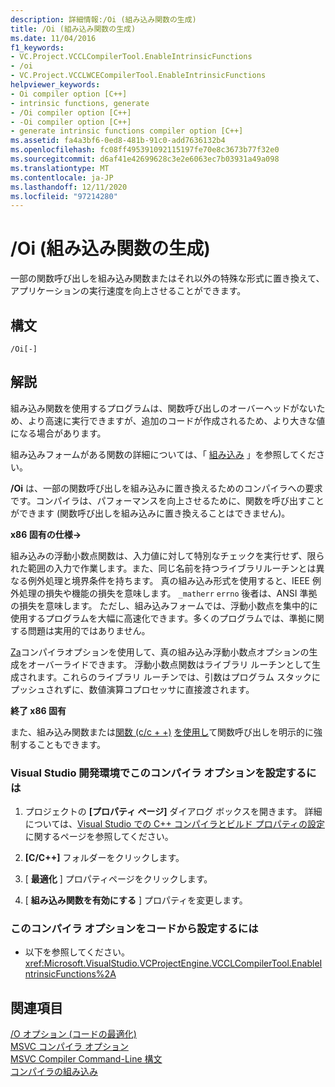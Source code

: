 ```yaml
---
description: 詳細情報:/Oi (組み込み関数の生成)
title: /Oi (組み込み関数の生成)
ms.date: 11/04/2016
f1_keywords:
- VC.Project.VCCLCompilerTool.EnableIntrinsicFunctions
- /oi
- VC.Project.VCCLWCECompilerTool.EnableIntrinsicFunctions
helpviewer_keywords:
- Oi compiler option [C++]
- intrinsic functions, generate
- /Oi compiler option [C++]
- -Oi compiler option [C++]
- generate intrinsic functions compiler option [C++]
ms.assetid: fa4a3bf6-0ed8-481b-91c0-add7636132b4
ms.openlocfilehash: fc08ff495391092115197fe70e8c3673b77f32e0
ms.sourcegitcommit: d6af41e42699628c3e2e6063ec7b03931a49a098
ms.translationtype: MT
ms.contentlocale: ja-JP
ms.lasthandoff: 12/11/2020
ms.locfileid: "97214280"
---
```

# <a name="oi-generate-intrinsic-functions"></a>/Oi (組み込み関数の生成)

一部の関数呼び出しを組み込み関数またはそれ以外の特殊な形式に置き換えて、アプリケーションの実行速度を向上させることができます。

## <a name="syntax"></a>構文

```
/Oi[-]
```

## <a name="remarks"></a>解説

組み込み関数を使用するプログラムは、関数呼び出しのオーバーヘッドがないため、より高速に実行できますが、追加のコードが作成されるため、より大きな値になる場合があります。

組み込みフォームがある関数の詳細については、「 [組み込み](../../preprocessor/intrinsic.md) 」を参照してください。

**/Oi** は、一部の関数呼び出しを組み込みに置き換えるためのコンパイラへの要求です。コンパイラは、パフォーマンスを向上させるために、関数を呼び出すことができます (関数呼び出しを組み込みに置き換えることはできません)。

**x86 固有の仕様→**

組み込みの浮動小数点関数は、入力値に対して特別なチェックを実行せず、限られた範囲の入力で作業します。また、同じ名前を持つライブラリルーチンとは異なる例外処理と境界条件を持ちます。 真の組み込み形式を使用すると、IEEE 例外処理の損失や機能の損失を意味します。 `_matherr` `errno` 後者は、ANSI 準拠の損失を意味します。 ただし、組み込みフォームでは、浮動小数点を集中的に使用するプログラムを大幅に高速化できます。多くのプログラムでは、準拠に関する問題は実用的ではありません。

[Za](za-ze-disable-language-extensions.md)コンパイラオプションを使用して、真の組み込み浮動小数点オプションの生成をオーバーライドできます。 浮動小数点関数はライブラリ ルーチンとして生成されます。これらのライブラリ ルーチンでは、引数はプログラム スタックにプッシュされずに、数値演算コプロセッサに直接渡されます。

**終了 x86 固有**

また、組み込み関数または[関数 (c/c + +)](../../preprocessor/function-c-cpp.md) [を使用し](../../preprocessor/intrinsic.md)て関数呼び出しを明示的に強制することもできます。

### <a name="to-set-this-compiler-option-in-the-visual-studio-development-environment"></a>Visual Studio 開発環境でこのコンパイラ オプションを設定するには

1. プロジェクトの **[プロパティ ページ]** ダイアログ ボックスを開きます。 詳細については、[Visual Studio での C++ コンパイラとビルド プロパティの設定](../working-with-project-properties.md)に関するページを参照してください。

1. **[C/C++]** フォルダーをクリックします。

1. [ **最適化** ] プロパティページをクリックします。

1. [ **組み込み関数を有効にする** ] プロパティを変更します。

### <a name="to-set-this-compiler-option-programmatically"></a>このコンパイラ オプションをコードから設定するには

- 以下を参照してください。<xref:Microsoft.VisualStudio.VCProjectEngine.VCCLCompilerTool.EnableIntrinsicFunctions%2A>

## <a name="see-also"></a>関連項目

[/O オプション (コードの最適化)](o-options-optimize-code.md)<br/>
[MSVC コンパイラ オプション](compiler-options.md)<br/>
[MSVC Compiler Command-Line 構文](compiler-command-line-syntax.md)<br/>
[コンパイラの組み込み](../../intrinsics/compiler-intrinsics.md)
